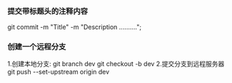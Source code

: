 ### 提交带标题头的注释内容
git commit -m "Title" -m "Description .........."; 

### 创建一个远程分支
1.创建本地分支:
git branch dev
git checkout -b dev
2.提交分支到远程服务器
git push --set-upstream origin dev